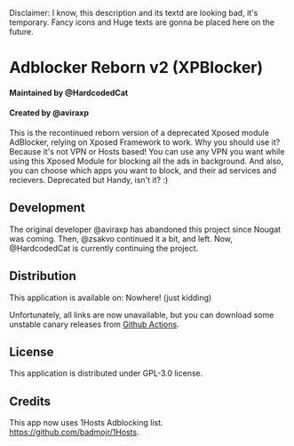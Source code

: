 Disclaimer: I know, this description and its textd are looking bad, it's temporary. Fancy icons and Huge texts are gonna be placed here on the future.

# Adblocker Reborn v2 (XPBlocker)
#### Maintained by @HardcodedCat
#### Created by @aviraxp

This is the recontinued reborn version of a deprecated Xposed module AdBlocker, relying on Xposed Framework to work.
Why you should use it? Because it's not VPN or Hosts based! You can use any VPN you want while using this Xposed Module for blocking all the ads in background. And also, you can choose which apps you want to block, and their ad services and recievers. Deprecated but Handy, isn't it? :)

## Development

The original developer @aviraxp has abandoned this project since Nougat was coming. Then, @zsakvo continued it a bit, and left. Now, @HardcodedCat is currently continuing the project.

## Distribution

This application is available on: Nowhere! (just kidding)

Unfortunately, all links are now unavailable, but you can download some unstable canary releases from [Github Actions](https://github.com/HardcodedCat/AdBlocker_Reborn_v2/actions).

## License

This application is distributed under GPL-3.0 license.

## Credits

This app now uses 1Hosts Adblocking list.
https://github.com/badmojr/1Hosts.
